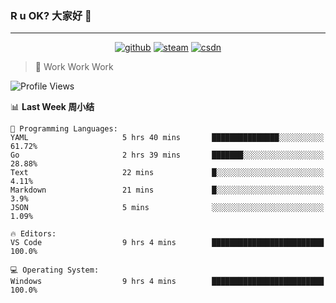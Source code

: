 ### R u OK? 大家好 👋

___

<p align="center">
  <a href="https://bigkjp97.github.io/"><img src="https://img.shields.io/badge/-GitPage-lightgrey" alt="github"></a>
  <a href="https://steamcommunity.com/id/bigkjp/"><img src="https://img.shields.io/badge/-Steam-black" alt="steam"></a>
  <a href="https://blog.csdn.net/qq_38986088"><img src="https://img.shields.io/badge/CSDN-cf000e" alt="csdn"></a>
</p>

> 🧟 Work Work Work

<!--START_SECTION:kjp readme-->
![Profile Views](http://img.shields.io/badge/Mi%20Amigos%E2%99%82%EF%B8%8F-5-ff69b4)

📊 **Last Week 周小结** 

```text
💬 Programming Languages: 
YAML                     5 hrs 40 mins       ███████████████░░░░░░░░░░   61.72% 
Go                       2 hrs 39 mins       ███████░░░░░░░░░░░░░░░░░░   28.88% 
Text                     22 mins             █░░░░░░░░░░░░░░░░░░░░░░░░   4.11% 
Markdown                 21 mins             █░░░░░░░░░░░░░░░░░░░░░░░░   3.9% 
JSON                     5 mins              ░░░░░░░░░░░░░░░░░░░░░░░░░   1.09%

🔥 Editors: 
VS Code                  9 hrs 4 mins        █████████████████████████   100.0%

💻 Operating System: 
Windows                  9 hrs 4 mins        █████████████████████████   100.0%

```


<!--END_SECTION:kjp readme-->

<!--
**bigkjp97/bigkjp97** is a ✨ _special_ ✨ repository because its `README.md` (this file) appears on your GitHub profile.

Here are some ideas to get you started:

- 🔭 I’m currently working on ...
- 🌱 I’m currently learning ...
- 👯 I’m looking to collaborate on ...
- 🤔 I’m looking for help with ...
- 💬 Ask me about ...
- 📫 How to reach me: ...
- 😄 Pronouns: ...
- ⚡ Fun fact: ... -->
